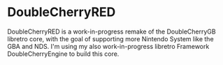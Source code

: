 ﻿# DoubleCherryRED

DoubleCherryRED is a work-in-progress remake of the DoubleCherryGB libretro core, with the goal of supporting more Nintendo System like the GBA and NDS.
I'm using my also work-in-progress libretro Framework DoubleCherryEngine to build this core.

